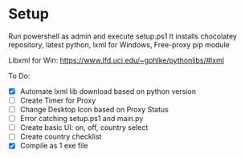 # Setup
Run powershell as admin and execute setup.ps1
It installs chocolatey repository, latest python, lxml for Windows, Free-proxy pip module

Libxml for Win:
https://www.lfd.uci.edu/~gohlke/pythonlibs/#lxml


To Do:  
- [x] Automate lxml lib download based on python version
- [ ] Create Timer for Proxy
- [ ] Change Desktop Icon based on Proxy Status
- [ ] Error catching setup.ps1 and main.py
- [ ] Create basic UI: on, off, country select
- [ ] Create country checklist
- [x] Compile as 1 exe file
